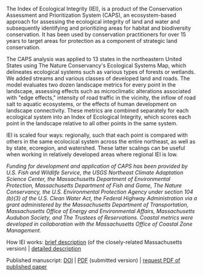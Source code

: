 ﻿The Index of Ecological Integrity (IEI), is a product of the Conservation Assessment and Prioritization System (CAPS), an 
ecosystem-based approach for assessing the ecological integrity of land and water and subsequently identifying and 
prioritizing areas for habitat and biodiversity conservation. It has been used by conservation practitioners for over 15 years 
to target areas for protection as a component of strategic land conservation.

The CAPS analysis was applied to 13 states in the northeastern United States using The Nature Conservancy's Ecological Systems 
Map, which delineates ecological systems such as various types of forests or wetlands. We added streams and various classes of 
developed land and roads. The model evaluates two dozen landscape metrics for every point in the landscape, assessing effects 
such as microclimatic alterations associated with "edge effects," intensity of road traffic in the vicinity, the inflow of 
road salt to aquatic ecosystems, or the effects of human development on landscape connectivity. These metrics are combined 
separately for each ecological system into an Index of Ecological Integrity, which scores each point in the landscape relative 
to all other points in the same system.

IEI is scaled four ways: regionally, such that each point is compared with others in the same ecolocical system across the 
entire northeast, as well as by state, ecoregion, and watershed. These latter scalings can be useful when working in 
relatively developed areas where regional IEI is low.

*Funding for development and application of CAPS has been provided by U.S. Fish and Wildlife Service, the USGS Northeast 
Climate Adaptation Science Center, the Massachusetts Department of Environmental Protection, Massachusetts Department of Fish 
and Game, The Nature Conservancy, the U.S. Environmental Protection Agency under section 104 (b)(3) of the U.S. Clean Water 
Act, the Federal Highway Administration via a grant administered by the Massachusetts Department of Transportation, 
Massachusetts Office of Energy and Environmental Affairs, Massachusetts Audubon Society, and 
The Trustees of Reservations. Coastal metrics were developed in collaboration with the Massachusetts Office of Coastal Zone 
Management.*

How IEI works: 
<a href="https://umasscaps.org/about/index.html" target="_blank" rel="noopener 
noreferrer"> brief description</a> (of the closely-related Massachusetts version)
 | <a href="https://umassdsl.org/DSLdocs//DSL_documentation_iei.pdf" target="_blank" rel="noopener 
noreferrer"> detailed description</a>


Published manuscript:
 <a href="https://doi.org/10.1007/s10980-018-0653-9" target="_blank" rel="noopener noreferrer">DOI</a>
 | <a href="https://umassdsl.org/DSLdocs/McGarigal_2018_LandEco.pdf" target="_blank" rel="noopener 
noreferrer">PDF</a> (submitted version)
 | <a href="https://umassdsl.webgis1.com/hesk/index.php?a=add&catid=3" target="_blank" rel="noopener noreferrer"> request PDF of published paper</a>
